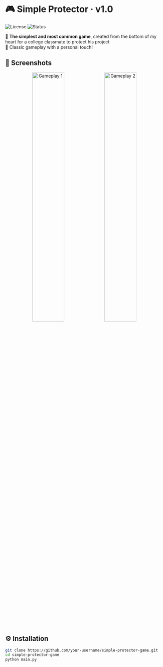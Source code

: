 # 🎮 Simple Protector · v1.0
![License](https://img.shields.io/badge/License-MIT-green.svg)
![Status](https://img.shields.io/badge/Status-Complete-brightgreen)

🌟 **The simplest and most common game**, created from the bottom of my heart for a college classmate to protect his project  
🚀 Classic gameplay with a personal touch!


## 📸 Screenshots
<div align="center">
  <img src="https://github.com/user-attachments/assets/raw/main/0d899bdc-a782-4419-96f5-47beae5c5949" width="45%" alt="Gameplay 1">
  <img src="https://github.com/user-attachments/assets/raw/main/b495f361-4df9-4973-9c4e-4ea9b70bf7bb" width="45%" alt="Gameplay 2">
</div>


## ⚙️ Installation
```bash
git clone https://github.com/your-username/simple-protector-game.git
cd simple-protector-game
python main.py
